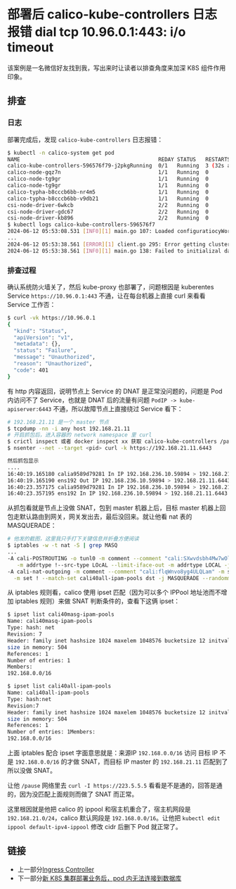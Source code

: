 # 部署后 calico-kube-controllers 日志报错 dial tcp 10.96.0.1:443: i/o timeout

该案例是一名微信好友找到我，写出来时让读者以排查角度来加深 K8S 组件作用印象。

## 排查

### 日志

部署完成后，发现 `calico-kube-controllers` 日志报错：

```bash
$ kubectl -n calico-system get pod
NAME                                            REDAY STATUS   RESTARTS     AGE
calico-kube-controllers-596576f79-j2pkgRunning  0/1   Running  3 (32s ago)  13m
calico-node-gqz7n                               1/1   Running  0            34m
calico-node-tg9gr                               1/1   Running  0            34m
calico-node-tg9gr                               1/1   Running  0            34m
calico-typha-b8cccb6bb-nr4m5                    1/1   Running  0            48m
calico-typha-b8cccb6bb-v9db21                   1/1   Running  0            48m
csi-node-driver-6wkcb                           2/2   Running  0            13m
csi-node-driver-gdc67                           2/2   Running  0            13m
csi-node-driver-kb896                           2/2   Running  0            13m
$ kubectl logs calico-kube-controllers-596576f7
2024-06-12 05:53:08.531 [INF0][1] main.go 107: Loaded configuratiocyWorkers:1, NodeWorkers:1, Kubeconfig:"", DatastoreType:"kubernetes"}
...
2024-06-12 05:53:38.561 [ERROR][1] client.go 295: Error getting cluster information config ClusterInformations="default" error=Get "https://10.96.0.1:443/apis/crd.projectcalico.org/v1/clusterinformations/default": dial tcp 10.96.0.1:443: io timeout
2024-06-12 05:53:38.561 [INF0][1] main.go 138: Failed to initializal datastore error=Get "https://10.96.0.1:443/apis/crd.projectcalico.org/v1/clusterinformations.default": dial tcp 10.96.0.1:443: i/o timeout
```

### 排查过程

确认系统防火墙关了，然后 kube-proxy 也部署了，问题根因是 kuberentes Service `https://10.96.0.1:443` 不通，让在每台机器上直接 curl 来看看 Service 工作否：

```bash
$ curl -vk https://10.96.0.1
{
  "kind": "Status",
  "apiVersion": "v1",
  "metadata": {},
  "status": "Failure",
  "message": "Unauthorized",
  "reason": "Unauthorized",
  "code": 401
}
```

有 http 内容返回，说明节点上 Service 的 DNAT 是正常没问题的，问题是 Pod 内访问不了 Service，也就是 DNAT 后的流量有问题 `PodIP -> kube-apiserver:6443` 不通，所以故障节点上直接绕过 Service 看下：

```bash
# 192.168.21.11 是一个 master 节点
$ tcpdump -nn -i any host 192.168.21.11
# 开启抓包后，进入容器的 network namespace 里 curl 
$ crictl inspect 或者 docker inspect xx 获取 calico-kube-controllers /pause 容器的 Pid
$ nsenter --net --target <pid> curl -k https://192.168.21.11.6443

然后抓包显示
....
16:40:19.165180 calia9589d79281 In IP 192.168.236.10.59894 > 192.168.21.11.6443: Flags ...
16:40:19.165190 ens192 Out IP 192.168.236.10.59894 > 192.168.21.11.6443: Flags ...
16:40:23.357175 calia9589d79281 In IP 192.168.236.10.59894 > 192.168.21.11.6443: Flags ...
16:40:23.357195 ens192 In IP 192.168.236.10.59894 > 192.168.21.11.6443: Flags ...
```

从抓包看就是节点上没做 SNAT，包到 master 机器上后，目标 master 机器上回包走默认路由到网关，网关发出去，最后没回来。就让他看 nat 表的 MASQUERADE：

```bash
# 他发的截图，这里我只手打下关键信息并折叠方便阅读
$ iptables -w -t nat -S | grep MASQ
...
-A cali-POSTROUTING -o tunl0 -m comment --comment "cali:SXwvdsbh4Mw7wOln" \
   -m addrtype !--src-type LOcAL --limit-iface-out -m addrtype LOCAL -j MASQUERADE --randomm-fully
-A cali-nat-outgoing -m comment --comment "cali:flqWnvo8yg4ULQLam" -m set --match-set cali40masg-ipam-pools src \
  -m set ! --match-set cali40all-ipam-pools dst -j MASQUERADE --randomm-fully
```

从 iptables 规则看，calico 使用 ipset 匹配（因为可以多个 IPPool 地址池而不增加 iptables 规则）来做 SNAT 判断条件的，查看下这俩 ipset：

```bash
$ ipset list cali40masg-ipam-pools
Name: cali40masq-ipam-pools
Type: hash: net
Revision: 7
Header: family inet hashsize 1024 maxelem 1048576 bucketsize 12 initval 0x793b8a70
size in memory: 504
References: 1
Number of entries: 1
Members:
192.168.0.0/16

$ ipset list cali40all-ipam-pools
Name: cali40all-ipam-pools
Type: hash:net
Revision:7
Header: family inet hashsize 1024 maxelem 1048576 bucketsize 12 initval 0xaa98b84c
size in memory: 504
References: 1
Number of entries: 1Members:
192.168.0.0/16

```

上面 iptables 配合 ipset 字面意思就是：来源IP `192.168.0.0/16` 访问 目标 IP 不是 `192.168.0.0/16` 的才做 SNAT，而目标 IP master 的 `192.168.21.11` 匹配到了所以没做 SNAT。

让他 `/pause` 网络里去 `curl -I https://223.5.5.5` 看看是不是通的，回答是通的，因为没匹配上面规则而做了 SNAT 而正常。

这里根因就是他把 calico 的 ippool 和宿主机重合了，宿主机网段是 `192.168.21.0/24`，calico 默认网段是 `192.168.0.0/16`。让他把 `kubectl edit ippool default-ipv4-ippool` 修改 cidr 后删下 Pod 就正常了。

## 链接

- 上一部分[Ingress Controller](04.10.md)
- 下一部分[新 K8S 集群部署业务后，pod 内无法连接到数据库](04.10.md)